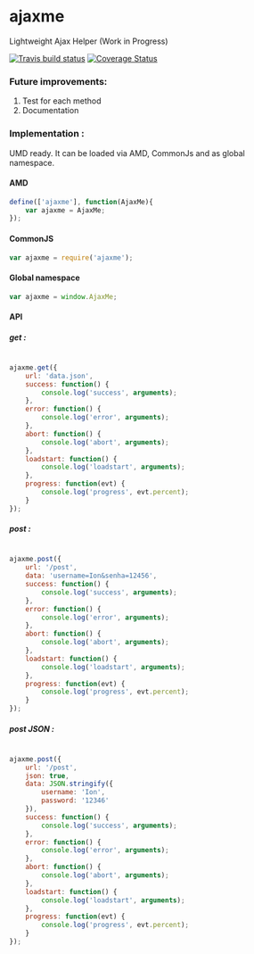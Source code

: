 # ajaxme
Lightweight Ajax Helper (Work in Progress)

[![Travis build status](https://travis-ci.org/iondrimba/ajaxme.svg?branch=master)](https://travis-ci.org/iondrimba/ajaxme) [![Coverage Status](https://coveralls.io/repos/iondrimba/ajaxme/badge.svg?branch=master&service=github)](https://coveralls.io/github/iondrimba/ajaxme?branch=master)

### Future improvements:
1. Test for each method 
2. Documentation

### Implementation :
UMD ready. It can be loaded via AMD, CommonJs and as global namespace.

#### AMD
```js
define(['ajaxme'], function(AjaxMe){
    var ajaxme = AjaxMe;
});
```
#### CommonJS
```js
var ajaxme = require('ajaxme');
```
#### Global namespace
```js
var ajaxme = window.AjaxMe;
```

#### API

##### get :
#
```js
ajaxme.get({
    url: 'data.json',
    success: function() {
        console.log('success', arguments);
    },
    error: function() {
        console.log('error', arguments);
    },
    abort: function() {
        console.log('abort', arguments);
    },
    loadstart: function() {
        console.log('loadstart', arguments);
    },
    progress: function(evt) {
        console.log('progress', evt.percent);
    }
});
```

##### post :
#
```js
ajaxme.post({
    url: '/post',
    data: 'username=Ion&senha=12456',
    success: function() {
        console.log('success', arguments);
    },
    error: function() {
        console.log('error', arguments);
    },
    abort: function() {
        console.log('abort', arguments);
    },
    loadstart: function() {
        console.log('loadstart', arguments);
    },
    progress: function(evt) {
        console.log('progress', evt.percent);
    }
});
```

##### post JSON :
#
```js
ajaxme.post({
    url: '/post',
    json: true,
    data: JSON.stringify({
        username: 'Ion',
        password: '12346'
    }),
    success: function() {
        console.log('success', arguments);
    },
    error: function() {
        console.log('error', arguments);
    },
    abort: function() {
        console.log('abort', arguments);
    },
    loadstart: function() {
        console.log('loadstart', arguments);
    },
    progress: function(evt) {
        console.log('progress', evt.percent);
    }
});
